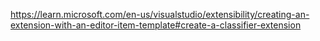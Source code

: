 

https://learn.microsoft.com/en-us/visualstudio/extensibility/creating-an-extension-with-an-editor-item-template#create-a-classifier-extension